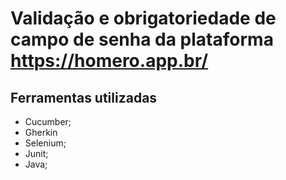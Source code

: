# Validação e obrigatoriedade de campo de senha da plataforma https://homero.app.br/
## Ferramentas utilizadas
- Cucumber;
- Gherkin
- Selenium;
- Junit;
- Java;
